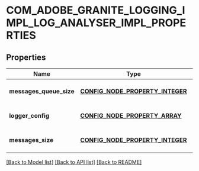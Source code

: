 # COM_ADOBE_GRANITE_LOGGING_IMPL_LOG_ANALYSER_IMPL_PROPERTIES

## Properties
Name | Type | Description | Notes
------------ | ------------- | ------------- | -------------
**messages_queue_size** | [**CONFIG_NODE_PROPERTY_INTEGER**](configNodePropertyInteger.md) |  | [optional] [default to null]
**logger_config** | [**CONFIG_NODE_PROPERTY_ARRAY**](configNodePropertyArray.md) |  | [optional] [default to null]
**messages_size** | [**CONFIG_NODE_PROPERTY_INTEGER**](configNodePropertyInteger.md) |  | [optional] [default to null]

[[Back to Model list]](../README.md#documentation-for-models) [[Back to API list]](../README.md#documentation-for-api-endpoints) [[Back to README]](../README.md)


